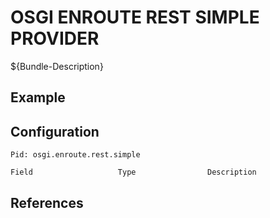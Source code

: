 # OSGI ENROUTE REST SIMPLE PROVIDER

${Bundle-Description}

## Example

## Configuration

	Pid: osgi.enroute.rest.simple
	
	Field					Type				Description
		
	
## References

